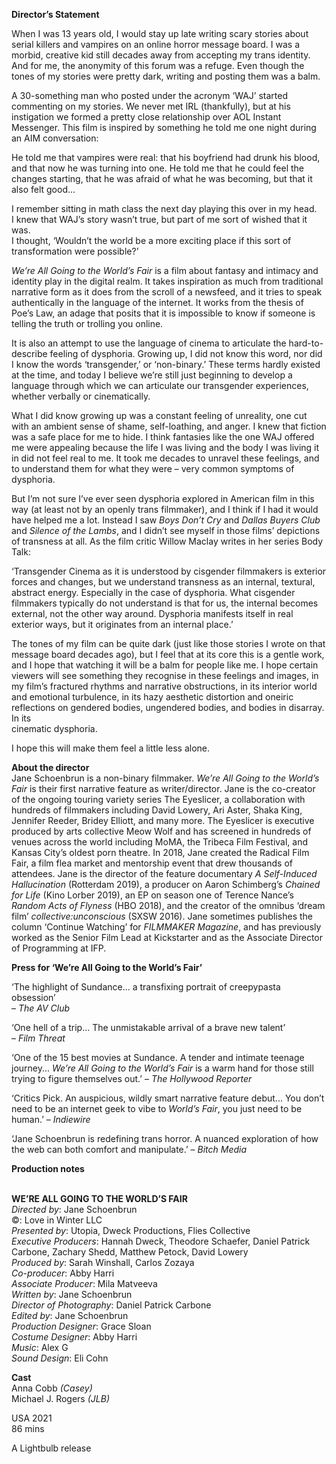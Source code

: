 

**Director’s Statement**

When I was 13 years old, I would stay up late writing scary stories about serial killers and vampires on an online horror message board. I was a morbid, creative kid still decades away from accepting my trans identity. And for me, the anonymity of this forum was a refuge. Even though the tones of my stories were pretty dark, writing and posting them was a balm.

A 30-something man who posted under the acronym ‘WAJ’ started commenting on my stories. We never met IRL (thankfully), but at his instigation we formed a pretty close relationship over AOL Instant Messenger. This film is inspired by something he told me one night during an AIM conversation:

He told me that vampires were real: that his boyfriend had drunk his blood, and that now he was turning into one. He told me that he could feel the changes starting, that he was afraid of what he was becoming, but that it also felt good...

I remember sitting in math class the next day playing this over in my head.  
I knew that WAJ’s story wasn’t true, but part of me sort of wished that it was.  
I thought, ‘Wouldn’t the world be a more exciting place if this sort of transformation were possible?’

_We’re All Going to the World’s Fair_ is a film about fantasy and intimacy and identity play in the digital realm. It takes inspiration as much from traditional narrative form as it does from the scroll of a newsfeed, and it tries to speak authentically in the language of the internet. It works from the thesis of Poe’s Law, an adage that posits that it is impossible to know if someone is telling the truth or trolling you online.

It is also an attempt to use the language of cinema to articulate the hard-to- describe feeling of dysphoria. Growing up, I did not know this word, nor did I know the words ‘transgender,’ or ‘non-binary.’ These terms hardly existed at the time, and today I believe we’re still just beginning to develop a language through which we can articulate our transgender experiences, whether verbally or cinematically.

What I did know growing up was a constant feeling of unreality, one cut with an ambient sense of shame, self-loathing, and anger. I knew that fiction was a safe place for me to hide. I think fantasies like the one WAJ offered me were appealing because the life I was living and the body I was living it in did not feel real to me. It took me decades to unravel these feelings, and to understand them for what they were – very common symptoms of dysphoria.

But I’m not sure I’ve ever seen dysphoria explored in American film in this way (at least not by an openly trans filmmaker), and I think if I had it would have helped me a lot. Instead I saw _Boys Don’t Cry_ and _Dallas Buyers Club_ and _Silence of the Lambs_, and I didn’t see myself in those films’ depictions of transness at all. As the film critic Willow Maclay writes in her series Body Talk:

‘Transgender Cinema as it is understood by cisgender filmmakers is exterior forces and changes, but we understand transness as an internal, textural, abstract energy. Especially in the case of dysphoria. What cisgender filmmakers typically do not understand is that for us, the internal becomes external, not the other way around. Dysphoria manifests itself in real exterior ways, but it originates from an internal place.’

The tones of my film can be quite dark (just like those stories I wrote on that message board decades ago), but I feel that at its core this is a gentle work, and I hope that watching it will be a balm for people like me. I hope certain viewers will see something they recognise in these feelings and images, in my film’s fractured rhythms and narrative obstructions, in its interior world and emotional turbulence, in its hazy aesthetic distortion and oneiric reflections on gendered bodies, ungendered bodies, and bodies in disarray. In its  
cinematic dysphoria.

I hope this will make them feel a little less alone.

**About the director**  
Jane Schoenbrun is a non-binary filmmaker. _We’re All Going to the World’s Fair_ is their first narrative feature as writer/director. Jane is the co-creator of the ongoing touring variety series The Eyeslicer, a collaboration with hundreds of filmmakers including David Lowery, Ari Aster, Shaka King, Jennifer Reeder, Bridey Elliott, and many more. The Eyeslicer is executive produced by arts collective Meow Wolf and has screened in hundreds of venues across the world including MoMA, the Tribeca Film Festival, and Kansas City’s oldest porn theatre. In 2018, Jane created the Radical Film Fair, a film flea market and mentorship event that drew thousands of attendees. Jane is the director of the feature documentary _A Self-Induced Hallucination_ (Rotterdam 2019), a producer on Aaron Schimberg’s _Chained for Life_ (Kino Lorber 2019), an EP on season one of Terence Nance’s _Random Acts of Flyness_ (HBO 2018), and the creator of the omnibus ‘dream film’ _collective:unconscious_ (SXSW 2016). Jane sometimes publishes the column ‘Continue Watching’ for _FILMMAKER Magazine_, and has previously worked as the Senior Film Lead at Kickstarter and as the Associate Director of Programming at IFP.

**Press for ‘We’re All Going to the World’s Fair’**

‘The highlight of Sundance... a transfixing portrait of creepypasta obsession’  
– _The AV Club_

‘One hell of a trip... The unmistakable arrival of a brave new talent’  
– _Film Threat_

‘One of the 15 best movies at Sundance. A tender and intimate teenage journey... _We’re All Going to the World’s Fair_ is a warm hand for those still trying to figure themselves out.’ – _The Hollywood Reporter_

‘Critics Pick. An auspicious, wildly smart narrative feature debut... You don’t need to be an internet geek to vibe to _World’s Fair_, you just need to be human.’ – _Indiewire_

‘Jane Schoenbrun is redefining trans horror. A nuanced exploration of how the web can both comfort and manipulate.’ – _Bitch Media_

**Production notes**
<br><br>

**WE’RE ALL GOING TO THE WORLD’S FAIR**  
_Directed by_: Jane Schoenbrun  
©: Love in Winter LLC  
_Presented by_: Utopia, Dweck Productions,  Flies Collective  
_Executive Producers_: Hannah Dweck, Theodore Schaefer, Daniel Patrick Carbone, Zachary Shedd, Matthew Petock, David Lowery  
_Produced by_: Sarah Winshall, Carlos Zozaya  
_Co-producer_: Abby Harri  
_Associate Producer_: Mila Matveeva  
_Written by_: Jane Schoenbrun  
_Director of Photography_: Daniel Patrick Carbone  
_Edited by_: Jane Schoenbrun  
_Production Designer_: Grace Sloan  
_Costume Designer_: Abby Harri  
_Music_: Alex G  
_Sound Design_: Eli Cohn

**Cast**  
Anna Cobb _(Casey)_  
Michael J. Rogers _(JLB)_

USA 2021  
86 mins

A Lightbulb release
<br><br>
<!--stackedit_data:
eyJoaXN0b3J5IjpbNTQwMjc5MDM2XX0=
-->